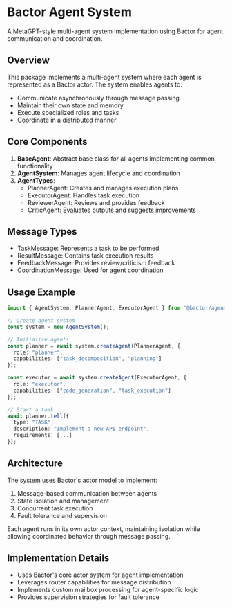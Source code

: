 # Bactor Agent System

A MetaGPT-style multi-agent system implementation using Bactor for agent communication and coordination.

## Overview

This package implements a multi-agent system where each agent is represented as a Bactor actor. The system enables agents to:

- Communicate asynchronously through message passing
- Maintain their own state and memory
- Execute specialized roles and tasks
- Coordinate in a distributed manner

## Core Components

1. **BaseAgent**: Abstract base class for all agents implementing common functionality
2. **AgentSystem**: Manages agent lifecycle and coordination
3. **AgentTypes**:
   - PlannerAgent: Creates and manages execution plans
   - ExecutorAgent: Handles task execution
   - ReviewerAgent: Reviews and provides feedback
   - CriticAgent: Evaluates outputs and suggests improvements

## Message Types

- TaskMessage: Represents a task to be performed
- ResultMessage: Contains task execution results
- FeedbackMessage: Provides review/criticism feedback
- CoordinationMessage: Used for agent coordination

## Usage Example

```typescript
import { AgentSystem, PlannerAgent, ExecutorAgent } from '@bactor/agent';

// Create agent system
const system = new AgentSystem();

// Initialize agents
const planner = await system.createAgent(PlannerAgent, {
  role: "planner",
  capabilities: ["task_decomposition", "planning"]
});

const executor = await system.createAgent(ExecutorAgent, {
  role: "executor",
  capabilities: ["code_generation", "task_execution"]
});

// Start a task
await planner.tell({
  type: "TASK",
  description: "Implement a new API endpoint",
  requirements: [...]
});
```

## Architecture

The system uses Bactor's actor model to implement:

1. Message-based communication between agents
2. State isolation and management
3. Concurrent task execution
4. Fault tolerance and supervision

Each agent runs in its own actor context, maintaining isolation while allowing coordinated behavior through message passing.

## Implementation Details

- Uses Bactor's core actor system for agent implementation
- Leverages router capabilities for message distribution
- Implements custom mailbox processing for agent-specific logic
- Provides supervision strategies for fault tolerance 